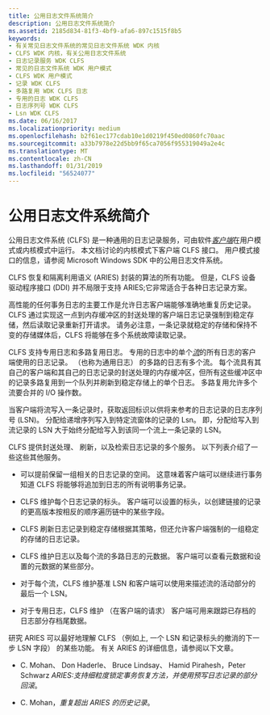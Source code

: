 ```yaml
---
title: 公用日志文件系统简介
description: 公用日志文件系统简介
ms.assetid: 2185d834-81f3-4bf9-afa6-897c1515f8b5
keywords:
- 有关常见日志文件系统的常见日志文件系统 WDK 内核
- CLFS WDK 内核，有关公用日志文件系统
- 日志记录服务 WDK CLFS
- 常见的日志文件系统 WDK 用户模式
- CLFS WDK 用户模式
- 记录 WDK CLFS
- 多路复用 WDK CLFS 日志
- 专用的日志 WDK CLFS
- 日志序列号 WDK CLFS
- Lsn WDK CLFS
ms.date: 06/16/2017
ms.localizationpriority: medium
ms.openlocfilehash: b2f61ec177cdab10e1d0219f450ed0860fc70aac
ms.sourcegitcommit: a33b7978e22d5bb9f65ca7056f955319049a2e4c
ms.translationtype: MT
ms.contentlocale: zh-CN
ms.lasthandoff: 01/31/2019
ms.locfileid: "56524077"
---
```

# <a name="introduction-to-the-common-log-file-system"></a>公用日志文件系统简介





公用日志文件系统 (CLFS) 是一种通用的日志记录服务，可由软件[*客户端*](clfs-terminology.md#kernel-clfs-term-client)在用户模式或内核模式中运行。 本文档讨论的内核模式下客户端 CLFS 接口。 用户模式接口的信息，请参阅 Microsoft Windows SDK 中的公用日志文件系统。

CLFS 恢复和隔离利用语义 (ARIES) 封装的算法的所有功能。 但是，CLFS 设备驱动程序接口 (DDI) 并不局限于支持 ARIES;它非常适合于各种日志记录方案。

高性能的任何事务日志的主要工作是允许日志客户端能够准确地重复历史记录。 CLFS 通过实现这一点到内存缓冲区的封送处理的客户端日志记录强制到稳定存储，然后读取记录重新打开请求。 请务必注意，一条记录就稳定的存储和保持不变的存储媒体后，CLFS 将能够在多个系统故障读取记录。

CLFS 支持专用日志和多路复用日志。 专用的日志中的单个[*流*](clfs-terminology.md#kernel-clfs-term-stream)的所有日志的客户端使用的日志记录。 （也称为通用日志） 的多路的日志有多个流。 每个流具有其自己的客户端和其自己的日志记录的封送处理的内存缓冲区，但所有这些缓冲区中的记录多路复用到一个队列并刷新到稳定存储上的单个日志。 多路复用允许多个流要合并的 I/O 操作数。

当客户端将流写入一条记录时，获取返回标识以供将来参考的日志记录的日志序列号 (LSN)。 分配给递增序列写入到特定流窗体的记录的 Lsn。 即，分配给写入到流记录的 LSN 大于始终分配给写入到该同一个流上一条记录的 LSN。

CLFS 提供封送处理、 刷新，以及检索日志记录的多个服务。 以下列表介绍了一些这些其他服务。

-   可以提前保留一组相关的日志记录的空间。 这意味着客户端可以继续进行事务知道 CLFS 将能够将追加到日志的所有说明事务记录。

-   CLFS 维护每个日志记录的标头。 客户端可以设置的标头，以创建链接的记录的更高版本按相反的顺序遍历链中的某些字段。

-   CLFS 刷新日志记录到稳定存储根据其策略，但还允许客户端强制的一组稳定的存储的日志记录。

-   CLFS 维护日志以及每个流的多路日志的元数据。 客户端可以查看元数据和设置的元数据的某些部分。

-   对于每个流，CLFS 维护基准 LSN 和客户端可以使用来描述流的活动部分的最后一个 LSN。

-   对于专用日志，CLFS 维护 （在客户端的请求） 客户端可用来跟踪已存档的日志部分存档尾数据。

研究 ARIES 可以最好地理解 CLFS （例如上, 一个 LSN 和记录标头的撤消的下一步 LSN 字段） 的某些功能。 有关 ARIES 的详细信息，请参阅以下文章。

-   C. Mohan、 Don Haderle、 Bruce Lindsay、 Hamid Pirahesh，Peter Schwarz *ARIES:支持细粒度锁定事务恢复方法，并使用预写日志记录的部分回滚*。

-   C. Mohan，*重复超出 ARIES 的历史记录*。

 

 




